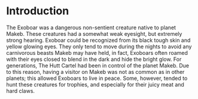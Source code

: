 # Introduction

The Exoboar was a dangerous non-sentient creature native to planet Makeb.
These creatures had a somewhat weak eyesight, but extremely strong hearing.
Exoboar could be recognized from its black tough skin and yellow glowing eyes.
They only tend to move during the nights to avoid any carnivorous beasts Makeb may have held, in fact,  Exoboars often roamed with their eyes closed to blend in the dark and hide the bright glow.
For generations, The Hutt Cartel had been in control of the planet Makeb.
Due to this reason, having a visitor on Makeb was not as common as in other planets; this allowed Exoboars to live in peace.
Some, however, tended to hunt these creatures for trophies, and especially for their juicy meat and hard claws.
